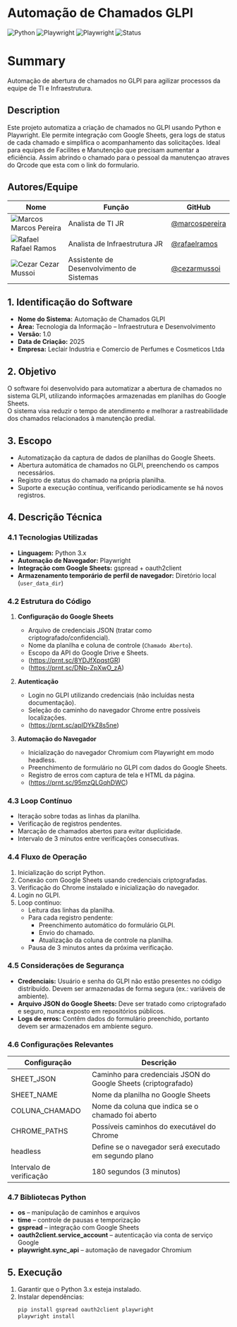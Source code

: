 # Automação de Chamados GLPI

![Python](https://img.shields.io/badge/Python-3.x-blue)
![Playwright](https://img.shields.io/badge/Playwright-1.41-purple?logo=playwright&logoColor=white)
![Playwright](https://img.shields.io/badge/Playwright-Automation-orange)
![Status](https://img.shields.io/badge/Status-Ativo-brightgreen)


# Summary
Automação de abertura de chamados no GLPI para agilizar processos da equipe de TI e Infraestrutura.

## Description
Este projeto automatiza a criação de chamados no GLPI usando Python e Playwright. Ele permite integração com Google Sheets, gera logs de status de cada chamado e simplifica o acompanhamento das solicitações. Ideal para equipes de Facilites e Manutenção que precisam aumentar a eficiência. Assim abrindo o chamado para o pessoal da manutençao atraves do Qrcode que esta com o link do formulario. 

## Autores/Equipe

| Nome           | Função                   | GitHub |
|----------------|-------------------------|--------|
| ![Marcos](https://img.icons8.com/color/48/000000/user.png) Marcos Pereira | Analista de TI JR     | [@marcospereira](https://github.com/marcospereiraleclair) |
| ![Rafael](https://img.icons8.com/color/48/000000/user.png) Rafael Ramos | Analista de Infraestrutura  JR   | [@rafaelramos](https://github.com/Rafaelgomes976) |
| ![Cezar](https://img.icons8.com/color/48/000000/user.png) Cezar Mussoi | Assistente de Desenvolvimento de Sistemas  | [@cezarmussoi](https://github.com/cezarmussoilec) |


## 1. Identificação do Software
- **Nome do Sistema:** Automação de Chamados GLPI  
- **Área:** Tecnologia da Informação – Infraestrutura e Desenvolvimento  
- **Versão:** 1.0  
- **Data de Criação:** 2025  
- **Empresa:** Leclair Industria e Comercio de Perfumes e Cosmeticos Ltda

## 2. Objetivo
O software foi desenvolvido para automatizar a abertura de chamados no sistema GLPI, utilizando informações armazenadas em planilhas do Google Sheets.  
O sistema visa reduzir o tempo de atendimento e melhorar a rastreabilidade dos chamados relacionados à manutenção predial.

## 3. Escopo
- Automatização da captura de dados de planilhas do Google Sheets.  
- Abertura automática de chamados no GLPI, preenchendo os campos necessários.  
- Registro de status do chamado na própria planilha.  
- Suporte a execução contínua, verificando periodicamente se há novos registros.

## 4. Descrição Técnica

### 4.1 Tecnologias Utilizadas
- **Linguagem:** Python 3.x  
- **Automação de Navegador:** Playwright  
- **Integração com Google Sheets:** gspread + oauth2client  
- **Armazenamento temporário de perfil de navegador:** Diretório local (`user_data_dir`)  

### 4.2 Estrutura do Código
1. **Configuração do Google Sheets**
   - Arquivo de credenciais JSON (tratar como criptografado/confidencial).  
   - Nome da planilha e coluna de controle (`Chamado Aberto`).  
   - Escopo da API do Google Drive e Sheets.
   - (https://prnt.sc/8YDJfXpqstGR)
   - (https://prnt.sc/DNp-ZpXwO_zA)

2. **Autenticação**
   - Login no GLPI utilizando credenciais (não incluídas nesta documentação).  
   - Seleção do caminho do navegador Chrome entre possíveis localizações.
   - (https://prnt.sc/apIDYkZ8s5ne)

3. **Automação do Navegador**
   - Inicialização do navegador Chromium com Playwright em modo headless.  
   - Preenchimento de formulário no GLPI com dados do Google Sheets.  
   - Registro de erros com captura de tela e HTML da página.
   - (https://prnt.sc/95mzQLGqhDWC)

### 4.3 Loop Contínuo
- Iteração sobre todas as linhas da planilha.  
- Verificação de registros pendentes.  
- Marcação de chamados abertos para evitar duplicidade.  
- Intervalo de 3 minutos entre verificações consecutivas.

### 4.4 Fluxo de Operação
1. Inicialização do script Python.  
2. Conexão com Google Sheets usando credenciais criptografadas.  
3. Verificação do Chrome instalado e inicialização do navegador.  
4. Login no GLPI.  
5. Loop contínuo:  
   - Leitura das linhas da planilha.  
   - Para cada registro pendente:  
     - Preenchimento automático do formulário GLPI.  
     - Envio do chamado.  
     - Atualização da coluna de controle na planilha.  
   - Pausa de 3 minutos antes da próxima verificação.

### 4.5 Considerações de Segurança
- **Credenciais:** Usuário e senha do GLPI não estão presentes no código distribuído. Devem ser armazenadas de forma segura (ex.: variáveis de ambiente).  
- **Arquivo JSON do Google Sheets:** Deve ser tratado como criptografado e seguro, nunca exposto em repositórios públicos.  
- **Logs de erros:** Contêm dados do formulário preenchido, portanto devem ser armazenados em ambiente seguro.

### 4.6 Configurações Relevantes

| Configuração       | Descrição                                                      |
|--------------------|----------------------------------------------------------------|
| SHEET_JSON         | Caminho para credenciais JSON do Google Sheets (criptografado) |
| SHEET_NAME         | Nome da planilha no Google Sheets                              |
| COLUNA_CHAMADO     | Nome da coluna que indica se o chamado foi aberto              |
| CHROME_PATHS       | Possíveis caminhos do executável do Chrome                     |
| headless           | Define se o navegador será executado em segundo plano          |
| Intervalo de verificação | 180 segundos (3 minutos)                                 |

### 4.7 Bibliotecas Python
- **os** – manipulação de caminhos e arquivos  
- **time** – controle de pausas e temporização  
- **gspread** – integração com Google Sheets  
- **oauth2client.service_account** – autenticação via conta de serviço Google  
- **playwright.sync_api** – automação de navegador Chromium  

## 5. Execução
1. Garantir que o Python 3.x esteja instalado.  
2. Instalar dependências:  
   ```bash
   pip install gspread oauth2client playwright
   playwright install
